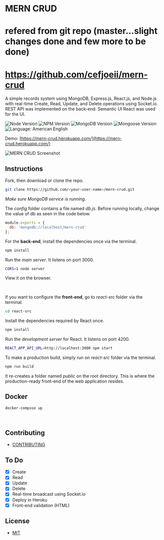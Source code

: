 # MERN CRUD
# refered from git repo  (master...slight changes done and few more to be done)
# https://github.com/cefjoeii/mern-crud


A simple records system using MongoDB, Express.js, React.js, and Node.js with real-time Create, Read, Update, and Delete operations using Socket.io. REST API was implemented on the back-end. Semantic UI React was used for the UI.

![Node Version](https://img.shields.io/badge/node-v6.11.0-yellowgreen.svg)
![NPM Version](https://img.shields.io/badge/npm-v3.10.10-blue.svg)
![MongoDB Version](https://img.shields.io/badge/mongodb-v3.4.2-blue.svg)
![Mongoose Version](https://img.shields.io/badge/mongoose-v4.10.8-blue.svg)
![Language: American English](https://img.shields.io/badge/language-american%20english-red.svg)


Demo: [https://mern-crud.herokuapp.com/](https://mern-crud.herokuapp.com/)

![MERN CRUD Screenshot](screenshot.png)

## Instructions

Fork, then download or clone the repo.
```bash
git clone https://github.com/<your-user-name>/mern-crud.git
```


*Make sure MongoDB service is running.*

The *config* folder contains a file named *db.js*. Before running locally, change the value of db as seen in the code below.
```js
module.exports = {
  db: 'mongodb://localhost/mern-crud'
};
```

For the **back-end**, install the dependencies once via the terminal.
```bash
npm install
```

Run the *main server*. It listens on port 3000.
```bash
CORS=1 node server
```
View it on the browser.

<br>

If you want to configure the **front-end**, go to *react-src* folder via the terminal.

```bash
cd react-src
```

Install the dependencies required by React once.
```bash
npm install
```

Run the *development server* for React. It listens on port 4200.
```bash
REACT_APP_API_URL=http://localhost:3000 npm start
```

To make a production build, simply run on *react-src* folder via the terminal.
```bash
npm run build
```

It re-creates a folder named *public* on the root directory. This is where the production-ready front-end of the web application resides.

## Docker
```bash
docker-compose up
```
<br>

## Contributing
* [CONTRIBUTING](CONTRIBUTING.md)

## To Do

- [x] Create
- [x] Read
- [x] Update
- [x] Delete
- [x] Real-time broadcast using Socket.io
- [x] Deploy in Heroku
- [x] Front-end validation (HTML)

## License
* [MIT](LICENSE)
